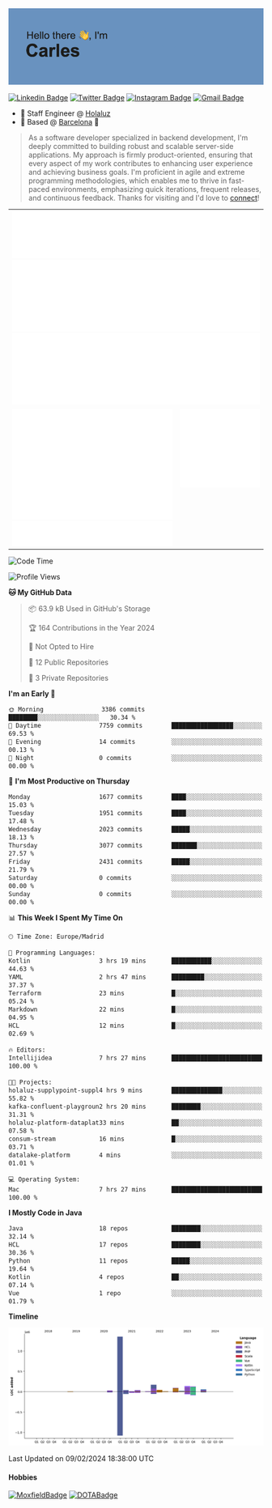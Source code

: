 <img src="header.png" alt="header">

[![Linkedin Badge](https://img.shields.io/badge/-cdespona-blue?style=flat&logo=Linkedin&logoColor=white&link=https://www.linkedin.com/in/carles-david-espona-casas-56219b11/)](https://www.linkedin.com/in/carles-david-espona-casas-56219b11/)
[![Twitter Badge](https://img.shields.io/badge/-@__cdespona-1ca0f1?style=flat&labelColor=1ca0f1&logo=twitter&logoColor=white&link=https://twitter.com/CDEspona)](https://twitter.com/CDEspona)
[![Instagram Badge](https://img.shields.io/badge/-@__cdespona-purple?style=flat&logo=instagram&logoColor=white&link=https://www.instagram.com/cdespona/)](https://www.instagram.com/cdespona/)
[![Gmail Badge](https://img.shields.io/badge/-cdespona-c14438?style=flat&logo=Gmail&logoColor=white&link=mailto:cdespona@gmail.com)](mailto:cdespona@gmail.com)

* 🔭 Staff Engineer @ [Holaluz](https://holaluz.com)
* 🏡 Based @ [Barcelona](https://www.google.es/maps/place/Barcelona) 💜

> As a software developer specialized in backend development, I'm deeply committed to building robust and scalable server-side applications. My approach is firmly product-oriented, ensuring that every aspect of my work contributes to enhancing user experience and achieving business goals. I'm proficient in agile and extreme programming methodologies, which enables me to thrive in fast-paced environments, emphasizing quick iterations, frequent releases, and continuous feedback. Thanks for visiting and I'd love to [connect](https://www.linkedin.com/in/carles-david-espona-casas-56219b11/)!

<table style="border-collapse: collapse; border: none;"> 
  <tbody>
  <tr style="border: none;">
    <td colspan="2" style="border: none; vertical-align: top;">
      <img src="summary.svg" alt="summary">
      <img src="activity-community.svg" alt="act-comm">
      <img src="repositories.svg" alt="repo">
    </td>
  </tr>
  <tr>
    <td style="border: none; vertical-align: top;">
      <img src="metrics.plugin.isocalendar.fullyear.svg" alt="calendar">
      <img src="topics.svg" alt="topics">
    </td>
    <td style="border: none; vertical-align: top;">
      <img src="achievements.svg" alt="achievements">
    </td>
  </tr>
  </tbody>
</table>

<!--START_SECTION:waka-->
![Code Time](http://img.shields.io/badge/Code%20Time-20%20hrs%2043%20mins-blue)

![Profile Views](http://img.shields.io/badge/Profile%20Views-0-blue)

**🐱 My GitHub Data** 

> 📦 63.9 kB Used in GitHub's Storage 
 > 
> 🏆 164 Contributions in the Year 2024
 > 
> 🚫 Not Opted to Hire
 > 
> 📜 12 Public Repositories 
 > 
> 🔑 3 Private Repositories 
 > 
**I'm an Early 🐤** 

```text
🌞 Morning                3386 commits        ████████░░░░░░░░░░░░░░░░░   30.34 % 
🌆 Daytime                7759 commits        █████████████████░░░░░░░░   69.53 % 
🌃 Evening                14 commits          ░░░░░░░░░░░░░░░░░░░░░░░░░   00.13 % 
🌙 Night                  0 commits           ░░░░░░░░░░░░░░░░░░░░░░░░░   00.00 % 
```
📅 **I'm Most Productive on Thursday** 

```text
Monday                   1677 commits        ████░░░░░░░░░░░░░░░░░░░░░   15.03 % 
Tuesday                  1951 commits        ████░░░░░░░░░░░░░░░░░░░░░   17.48 % 
Wednesday                2023 commits        █████░░░░░░░░░░░░░░░░░░░░   18.13 % 
Thursday                 3077 commits        ███████░░░░░░░░░░░░░░░░░░   27.57 % 
Friday                   2431 commits        █████░░░░░░░░░░░░░░░░░░░░   21.79 % 
Saturday                 0 commits           ░░░░░░░░░░░░░░░░░░░░░░░░░   00.00 % 
Sunday                   0 commits           ░░░░░░░░░░░░░░░░░░░░░░░░░   00.00 % 
```


📊 **This Week I Spent My Time On** 

```text
🕑︎ Time Zone: Europe/Madrid

💬 Programming Languages: 
Kotlin                   3 hrs 19 mins       ███████████░░░░░░░░░░░░░░   44.63 % 
YAML                     2 hrs 47 mins       █████████░░░░░░░░░░░░░░░░   37.37 % 
Terraform                23 mins             █░░░░░░░░░░░░░░░░░░░░░░░░   05.24 % 
Markdown                 22 mins             █░░░░░░░░░░░░░░░░░░░░░░░░   04.95 % 
HCL                      12 mins             █░░░░░░░░░░░░░░░░░░░░░░░░   02.69 % 

🔥 Editors: 
Intellijidea             7 hrs 27 mins       █████████████████████████   100.00 % 

🐱‍💻 Projects: 
holaluz-supplypoint-suppl4 hrs 9 mins        ██████████████░░░░░░░░░░░   55.82 % 
kafka-confluent-playgroun2 hrs 20 mins       ████████░░░░░░░░░░░░░░░░░   31.31 % 
holaluz-platform-dataplat33 mins             ██░░░░░░░░░░░░░░░░░░░░░░░   07.58 % 
consum-stream            16 mins             █░░░░░░░░░░░░░░░░░░░░░░░░   03.71 % 
datalake-platform        4 mins              ░░░░░░░░░░░░░░░░░░░░░░░░░   01.01 % 

💻 Operating System: 
Mac                      7 hrs 27 mins       █████████████████████████   100.00 % 
```

**I Mostly Code in Java** 

```text
Java                     18 repos            ████████░░░░░░░░░░░░░░░░░   32.14 % 
HCL                      17 repos            ████████░░░░░░░░░░░░░░░░░   30.36 % 
Python                   11 repos            █████░░░░░░░░░░░░░░░░░░░░   19.64 % 
Kotlin                   4 repos             ██░░░░░░░░░░░░░░░░░░░░░░░   07.14 % 
Vue                      1 repo              ░░░░░░░░░░░░░░░░░░░░░░░░░   01.79 % 
```



**Timeline**

![Lines of Code chart](https://raw.githubusercontent.com/cdespona/cdespona/main/assets/bar_graph.png)


 Last Updated on 09/02/2024 18:38:00 UTC
<!--END_SECTION:waka-->

#### Hobbies
[![MoxfieldBadge](https://img.shields.io/badge/MTG%20Commander-Cdespona-8A2BE2)](https://www.moxfield.com/users/Cdespona)
[![DOTABadge](https://img.shields.io/badge/DOTA2-GRV-red)](https://es.dotabuff.com/players/63807915)
